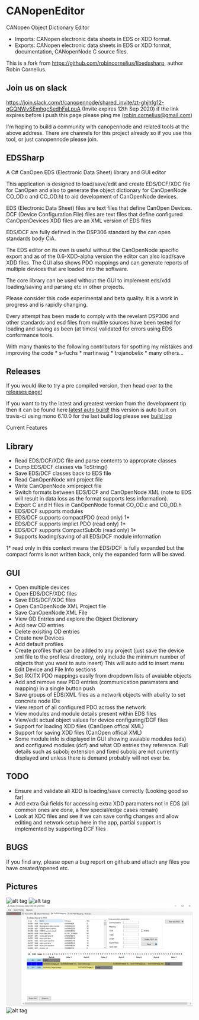 CANopenEditor
=============
CANopen Object Dictionary Editor
 - Imports: CANopen electronic data sheets in EDS or XDD format.
 - Exports: CANopen electronic data sheets in EDS or XDD format, documentation, CANopenNode C source files.

This is a fork from https://github.com/robincornelius/libedssharp, author Robin Cornelius.

Join us on slack
--------

https://join.slack.com/t/canopennode/shared_invite/zt-ghjhfg12-qGQNWvSEmhqcSedhFaLpuA
(Invite expires 12th Sep 2020) if the link expires before i push this page please ping me (robin.cornelius@gmail.com)

I'm hoping to build a community with canopennode and related tools at the above address. There are channels for this project already
so if you use this tool, or just canopennode please join.

EDSSharp
--------

A C# CanOpen EDS (Electronic Data Sheet) library and GUI editor

This application is designed to load/save/edit and create EDS/DCF/XDC file for
CanOpen and also to generate the object dictionary for CanOpenNode
CO_OD.c and CO_OD.h) to aid development of CanOpenNode devices.

EDS (Electronic Data Sheet) files are text files that define CanOpen Devices.
DCF (Device Configuration File) files are text files that define configured
CanOpenDevices XDD files are an XML version of EDS files

EDS/DCF are fully defined in the DSP306 standard by the can open standards
body CiA.

The EDS editor on its own is useful without the CanOpenNode specific export and
as of the 0.6-XDD-alpha version the editor can also load/save XDD files.
The GUI also shows PDO mappings and can generate reports
of multiple devices that are loaded into the software.

The core library can be used without the GUI to implement eds/xdd loading/saving
and parsing etc in other projects.

Please consider this code experimental and beta quality.
It is a work in progress and is rapidly changing.

Every attempt has been made to comply with the revelant DSP306 and other
standards and esd files from multile sources have been tested for loading and
saving as been (at times) validated for errors using EDS conformance tools.

With many thanks to the following contributors for spotting my mistakes and
improving the code
	* s-fuchs
	* martinwag
	* trojanobelix
	* many others...

Releases
--------

If you would like to try a pre compiled version, then head over to the
[releases page!](https://github.com/robincornelius/libedssharp/releases)

If you want to try the latest and greatest version from the development tip then it can be found here
[latest auto build!](https://github.com/robincornelius/libedssharp/raw/gh-pages/build/OpenEDSEditor-latest.zip) this version is auto built on travis-ci using mono 6.10.0 for the last build log please see [build log](https://travis-ci.org/github/robincornelius/libedssharp)

Current Features

Library
-------

* Read EDS/DCF/XDC file and parse contents to approprate classes
* Dump EDS/DCF classes via ToString()
* Save EDS/DCF classes back to EDS file
* Read CanOpenNode xml project file
* Write CanOpenNode xmlproject file
* Switch formats between EDS/DCF and CanOpenNode XML (note to EDS will result in
  data loss as the format supports less information).
* Export C and H files in CanOpenNode format CO_OD.c and CO_OD.h
* EDS/DCF supports modules
* EDS/DCF supports compactPDO (read only) 1*
* EDS/DCF supports implict PDO (read only) 1*
* EDS/DCF supports CompactSubOb (read only) 1*
* Supports loading/saving of all EDS/DCF module information

1* read only in this context means the EDS/DCF is fully expanded but the compact
   forms is not written back, only the expanded form will be saved.

GUI
---
* Open multiple devices
* Open EDS/DCF/XDC files
* Save EDS/DCF/XDC files
* Open CanOpenNode XML Project file
* Save CanOpenNode XML File
* View OD Entries and explore the Object Dictionary
* Add new OD entries
* Delete exisiting OD entries
* Create new Devices
* Add default profiles
* Create profiles that can be added to any project (just save the device xml file to the profiles/
  directory, only include the minimum number of objects that you want to auto insert) This will auto add to insert menu
* Edit Device and File Info sections
* Set RX/TX PDO mappings easily from dropdown lists of avaiable objects
* Add and remove new PDO entries (communication paramaters and mapping) in a single button push
* Save groups of EDS/XML files as a network objects with abality to set concrete node IDs
* View report of all configured PDO across the network
* View modules and module details present within EDS files
* View/edit actual object values for device configuring/DCF files
* Support for loading XDD files (CanOpen offical XML)
* Support for saving XDD files (CanOpen offical XML)
* Some module info is displayed in GUI showing avaiable modules (eds) and
  configured modules (dcf) and what OD entries they reference. Full details such
  as subobj extension and fixed subobj are not currently displayed and unless
  there is demand probably will not ever be.

TODO
----

* Ensure and validate all XDD is loading/save correctly (Looking good so far)
* Add extra Gui fields for accessing extra XDD paramaters not in EDS
  (all common ones are done, a few special/edge cases remain)
* Look at XDC files and see if we can save config changes and allow editing and
  network setup here in the app, partial support is implemented by supporting
  DCF files


BUGS
----

If you find any, please open a bug report on github and attach any files you
have created/opened etc.

Pictures
--------

![alt tag](pic1.jpg)
![alt tag](pic2.jpg)
![alt tag](pic3.jpg)
![alt tag](pic4.jpg)